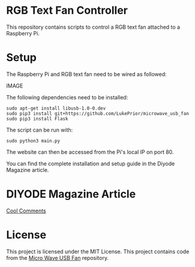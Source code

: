 # RGB Text Fan Controller
This repository contains scripts to control a RGB text fan attached to a Raspberry Pi.

# Setup

The Raspberry Pi and RGB text fan need to be wired as followed:

IMAGE

The following dependencies need to be installed:

```
sudo apt-get install libusb-1.0-0.dev
sudo pip3 install git+https://github.com/LukePrior/microwave_usb_fan
sudo pip3 install Flask
```

The script can be run with:

```
sudo python3 main.py
```

The website can then be accessed from the Pi's local IP on port 80.

You can find the complete installation and setup guide in the Diyode Magazine article.

# DIYODE Magazine Article

[Cool Comments](https://diyodemag.com/projects/raspberry_pi_programmable_usb_rgb_led_message_fan)

# License

This project is licensed under the MIT License. This project contains code from the [Micro Wave USB Fan](https://github.com/fergofrog/microwave_usb_fan) repository.

